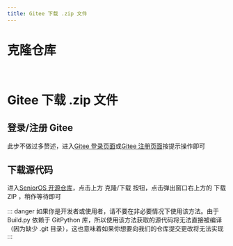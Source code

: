 ```yaml
---
title: Gitee 下载 .zip 文件
---
```

# 克隆仓库

<br>

# Gitee 下载 .zip 文件

## 登录/注册 Gitee

此步不做过多赘述，进入[Gitee 登录页面](https://gitee.com/login)或[Gitee 注册页面](https://gitee.com/signup)按提示操作即可

## 下载源代码

进入[SeniorOS 开源仓库](https://gitee.com/can1425/mPython-SeniorOS)，点击上方 克隆/下载 按钮，点击弹出窗口右上方的 下载ZIP ，稍作等待即可

::: danger
如果你是开发者或使用者，请不要在非必要情况下使用该方法。由于 Build.py 依赖于 GitPython 库，所以使用该方法获取的源代码将无法直接被编译（因为缺少 .git 目录），这也意味着如果你想要向我们的仓库提交更改将无法实现
:::